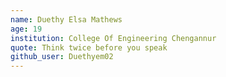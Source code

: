 ```yaml
---
name: Duethy Elsa Mathews
age: 19
institution: College Of Engineering Chengannur
quote: Think twice before you speak
github_user: Duethyem02
---
```

